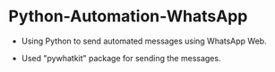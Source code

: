 # Python-Automation-WhatsApp

* Using Python to send automated messages using WhatsApp Web.

* Used "pywhatkit" package for sending the messages.